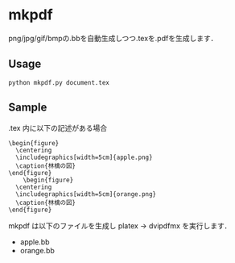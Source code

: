 mkpdf
====

png/jpg/gif/bmpの.bbを自動生成しつつ.texを.pdfを生成します．

## Usage

    python mkpdf.py document.tex

## Sample

.tex 内に以下の記述がある場合

    \begin{figure}
      \centering
      \includegraphics[width=5cm]{apple.png}
      \caption{林檎の図}
    \end{figure}
        \begin{figure}
      \centering
      \includegraphics[width=5cm]{orange.png}
      \caption{林檎の図}
    \end{figure}

mkpdf は以下のファイルを生成し platex -> dvipdfmx を実行します．

* apple.bb
* orange.bb
